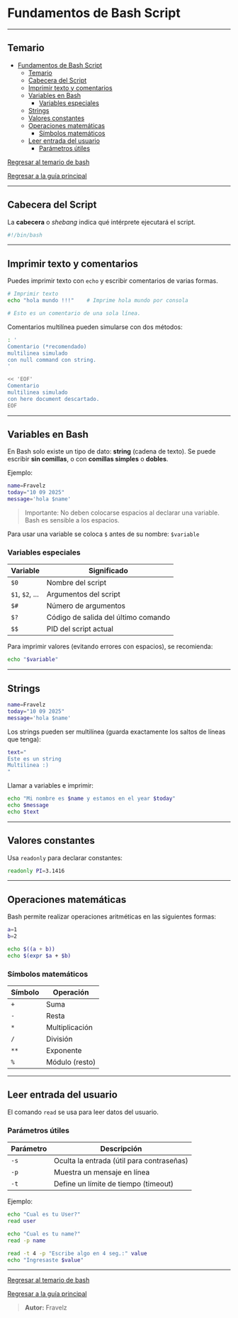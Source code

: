 # Fundamentos de Bash Script

---

## Temario

- [Fundamentos de Bash Script](#fundamentos-de-bash-script)
  - [Temario](#temario)
  - [Cabecera del Script](#cabecera-del-script)
  - [Imprimir texto y comentarios](#imprimir-texto-y-comentarios)
  - [Variables en Bash](#variables-en-bash)
    - [Variables especiales](#variables-especiales)
  - [Strings](#strings)
  - [Valores constantes](#valores-constantes)
  - [Operaciones matemáticas](#operaciones-matemáticas)
    - [Símbolos matemáticos](#símbolos-matemáticos)
  - [Leer entrada del usuario](#leer-entrada-del-usuario)
    - [Parámetros útiles](#parámetros-útiles)

[Regresar al temario de bash](./../_temarioBash.md#básico)

[Regresar a la guía principal](./../readme.md#3-bash-script)

---

## Cabecera del Script

La **cabecera** o *shebang* indica qué intérprete ejecutará el script.

``` bash
#!/bin/bash
````

---

## Imprimir texto y comentarios

Puedes imprimir texto con `echo` y escribir comentarios de varias formas.

``` bash
# Imprimir texto
echo "hola mundo !!!"    # Imprime hola mundo por consola

# Esto es un comentario de una sola línea.
```

Comentarios multilínea pueden simularse con dos métodos:

``` bash
: '
Comentario (*recomendado)
multilinea simulado
con null command con string.
'

<< 'EOF'
Comentario 
multilinea simulado
con here document descartado.
EOF
```

---

## Variables en Bash

En Bash solo existe un tipo de dato: **string** (cadena de texto). Se puede escribir **sin comillas**, o con **comillas simples** o **dobles**.

Ejemplo:

``` bash
name=Fravelz
today="10 09 2025"
message='hola $name'
```

> Importante: No deben colocarse espacios al declarar una variable. Bash es sensible a los espacios.

Para usar una variable se coloca `$` antes de su nombre:
`$variable`

### Variables especiales

| Variable        | Significado                         |
| --------------- | ----------------------------------- |
| `$0`            | Nombre del script                   |
| `$1`, `$2`, ... | Argumentos del script               |
| `$#`            | Número de argumentos                |
| `$?`            | Código de salida del último comando |
| `$$`            | PID del script actual               |

Para imprimir valores (evitando errores con espacios), se recomienda:

``` bash
echo "$variable"
```

---

## Strings

``` bash
name=Fravelz
today="10 09 2025"
message='hola $name'
```

Los strings pueden ser multilínea (guarda exactamente los saltos de líneas que tenga):

``` bash
text="
Este es un string
Multilinea :)
"
```

Llamar a variables e imprimir:

``` bash
echo "Mi nombre es $name y estamos en el year $today"
echo $message
echo $text
```

---

## Valores constantes

Usa `readonly` para declarar constantes:

``` bash
readonly PI=3.1416
```

---

## Operaciones matemáticas

Bash permite realizar operaciones aritméticas en las siguientes formas:

``` bash
a=1
b=2

echo $((a + b))      
echo $(expr $a + $b)
```

### Símbolos matemáticos

| Símbolo | Operación      |
| ------- | -------------- |
| `+`     | Suma           |
| `-`     | Resta          |
| `*`     | Multiplicación |
| `/`     | División       |
| `**`    | Exponente      |
| `%`     | Módulo (resto) |

---

## Leer entrada del usuario

El comando `read` se usa para leer datos del usuario.

### Parámetros útiles

| Parámetro | Descripción                               |
| --------- | ----------------------------------------- |
| `-s`      | Oculta la entrada (útil para contraseñas) |
| `-p`      | Muestra un mensaje en línea               |
| `-t`      | Define un límite de tiempo (timeout)      |

Ejemplo:

``` bash
echo "Cual es tu User?"
read user

echo "Cual es tu name?"
read -p name

read -t 4 -p "Escribe algo en 4 seg.:" value
echo "Ingresaste $value"
```

---

[Regresar al temario de bash](./../_temarioBash.md#básico)

[Regresar a la guía principal](./../readme.md#3-bash-script)

> **Autor:** Fravelz
